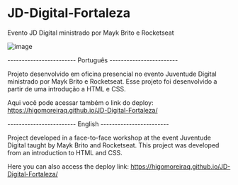 # JD-Digital-Fortaleza
Evento JD Digital ministrado por Mayk Brito e Rocketseat 

![image](https://user-images.githubusercontent.com/107502907/187473726-abd3a9b0-8ef9-415a-b290-8200362f1616.png)

------------------------ Português ------------------------

Projeto desenvolvido em oficina presencial no evento Juventude Digital ministrado por Mayk Brito e Rocketseat.
Esse projeto foi desenvolvido a partir de uma introdução a HTML e CSS.

Aqui você pode acessar também o link do deploy: https://higomoreiraq.github.io/JD-Digital-Fortaleza/


------------------------ English ------------------------

Project developed in a face-to-face workshop at the event Juventude Digital taught by Mayk Brito and Rocketseat.
This project was developed from an introduction to HTML and CSS.

Here you can also access the deploy link: https://higomoreiraq.github.io/JD-Digital-Fortaleza/
